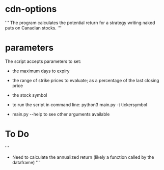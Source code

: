 # cdn-options
'''
The program calculates the potential return for a strategy
writing naked puts on Canadian stocks.
'''

# parameters

The script accepts parameters to set:
- the maximum days to expiry
- the range of strike prices to evaluate; as a percentage of the last closing price
- the stock symbol

- to run the script in command line: python3 main.py -t tickersymbol
- main.py --help to see other arguments available

# To Do
'''
- Need to calculate the annualized return (likely a function called by the dataframe)
'''